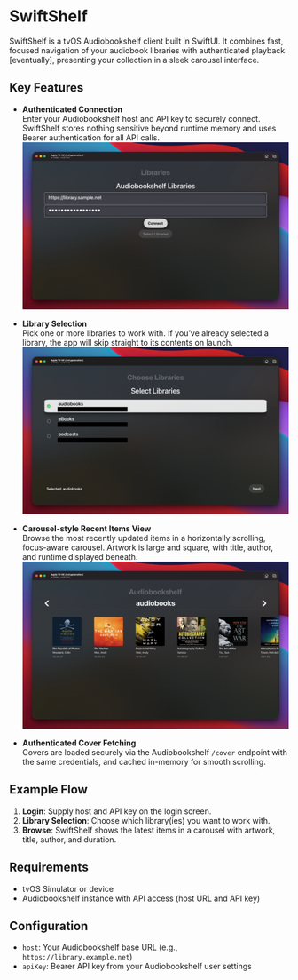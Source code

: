 # SwiftShelf

SwiftShelf is a tvOS Audiobookshelf client built in SwiftUI. It combines fast, focused navigation of your audiobook libraries with authenticated playback [eventually], presenting your collection in a sleek carousel interface.

## Key Features

- **Authenticated Connection**  
  Enter your Audiobookshelf host and API key to securely connect. SwiftShelf stores nothing sensitive beyond runtime memory and uses Bearer authentication for all API calls.
  ![Login Screen](_res/login.png)

- **Library Selection**  
  Pick one or more libraries to work with. If you’ve already selected a library, the app will skip straight to its contents on launch.
  ![Library Select](_res/library-select.png)

- **Carousel-style Recent Items View**  
  Browse the most recently updated items in a horizontally scrolling, focus-aware carousel. Artwork is large and square, with title, author, and runtime displayed beneath.  
  ![Library Items](_res/library-view.png)

- **Authenticated Cover Fetching**  
  Covers are loaded securely via the Audiobookshelf `/cover` endpoint with the same credentials, and cached in-memory for smooth scrolling.

<!-- - **Quick Playback Popup**  
  Select an item to open a media player overlay that streams from the authenticated `/play` endpoint, showing metadata and cover art. -->

## Example Flow

1. **Login**: Supply host and API key on the login screen.  
2. **Library Selection**: Choose which library(ies) you want to work with.  
3. **Browse**: SwiftShelf shows the latest items in a carousel with artwork, title, author, and duration.  

## Requirements

- tvOS Simulator or device  
- Audiobookshelf instance with API access (host URL and API key)  

## Configuration

- `host`: Your Audiobookshelf base URL (e.g., `https://library.example.net`)  
- `apiKey`: Bearer API key from your Audiobookshelf user settings  

